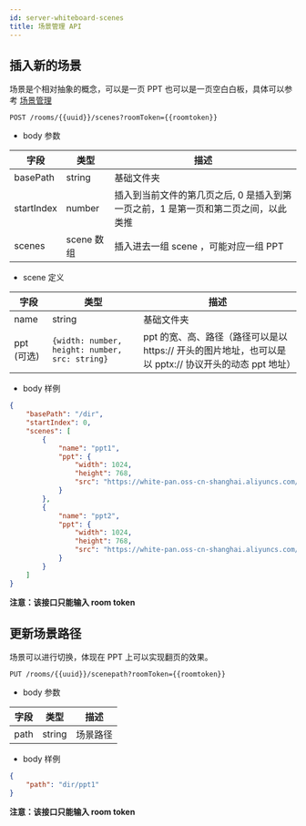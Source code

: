 ```yaml
---
id: server-whiteboard-scenes
title: 场景管理 API
---
```


## 插入新的场景

场景是个相对抽象的概念，可以是一页 PPT 也可以是一页空白白板，具体可以参考 [场景管理](https://developer.herewhite.com/docs/advance/advance-scenes)

`POST /rooms/{{uuid}}/scenes?roomToken={{roomtoken}}`

* body 参数

字段 | 类型 | 描述 |
--  | -- | -- |
basePath | string | 基础文件夹 |
startIndex | number | 插入到当前文件的第几页之后, 0 是插入到第一页之前，1 是第一页和第二页之间，以此类推 |
scenes | scene 数组 | 插入进去一组 scene ，可能对应一组 PPT |

* scene 定义

字段 | 类型 | 描述 |
--  | -- | -- |
name | string | 基础文件夹 |
ppt (可选) | ``` {width: number, height: number, src: string} ```| ppt 的宽、高、路径（路径可以是以 https:// 开头的图片地址，也可以是以 pptx:// 协议开头的动态 ppt 地址） |

* body 样例

``` json
{
	"basePath": "/dir",
	"startIndex": 0,
	"scenes": [
        {
            "name": "ppt1",
            "ppt": {
                "width": 1024,
                "height": 768,
                "src": "https://white-pan.oss-cn-shanghai.aliyuncs.com/101/image/Rectangle.png"
            }
        },
        {
            "name": "ppt2",
            "ppt": {
                "width": 1024,
                "height": 768,
                "src": "https://white-pan.oss-cn-shanghai.aliyuncs.com/101/image/alin-rusu-1239275-unsplash_opt.jpg"
            }
        }
    ]
}
```

**注意：该接口只能输入 room token**

## 更新场景路径

场景可以进行切换，体现在 PPT 上可以实现翻页的效果。

`PUT /rooms/{{uuid}}/scenepath?roomToken={{roomtoken}}`

* body 参数

字段 | 类型 | 描述 |
--  | -- | -- |
path | string | 场景路径 |

* body 样例

``` json
{
	"path": "dir/ppt1"
}
```

**注意：该接口只能输入 room token**
